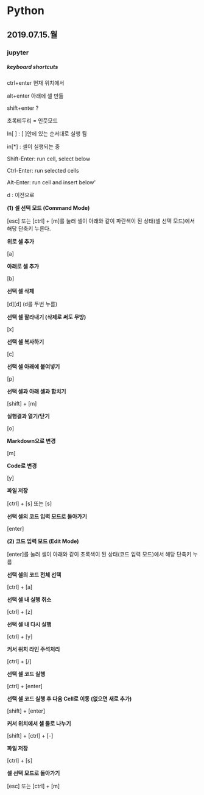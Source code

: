 # Python

## 2019.07.15.월

### jupyter

##### keyboard shortcuts

ctrl+enter 현재 위치에서

alt+enter 아래에 셀 만듦

shift+enter  ?

초록테두리 = 인풋모드

In[ ] : [ ]안에 있는 순서대로 실행 됨

in[*] : 셀이 실행되는 중



Shift-Enter: run cell, select below

Ctrl-Enter: run selected cells

Alt-Enter: run cell and insert below'



d : 이전으로



**(1) 셀 선택 모드 (Command Mode)**

  [esc] 또는 [ctrl] + [m]를 눌러 셀이 아래와 같이 파란색이 된 상태(셀 선택 모드)에서 해당 단축키 누른다.



**위로 셀 추가**

[a]



**아래로 셀 추가**

[b]



**선택 셀 삭제**

[d][d] (d를 두번 누름)



**선택 셀 잘라내기 (삭제로 써도 무방)**

[x]



**선택 셀 복사하기** 

[c] 



**선택 셀 아래에 붙여넣기**

[p] 



**선택 셀과 아래 셀과 합치기**

[shift] + [m]



**실행결과 열기/닫기**

[o]



**Markdown으로 변경**

[m]



**Code로 변경**

[y]



**파일 저장**

[ctrl] + [s] 또는 [s] 



**선택 셀의 코드 입력 모드로 돌아가기**

[enter]





**(2) 코드 입력 모드 (Edit Mode)**

  [enter]를 눌러 셀이 아래와 같이 초록색이 된 상태(코드 입력 모드)에서 해당 단축키 누름

**선택 셀의 코드 전체 선택**

[ctrl] + [a]



**선택 셀 내 실행 취소**

[ctrl] + [z]



**선택 셀 내 다시 실행**

[ctrl] + [y]



**커서 위치 라인 주석처리**

[ctrl] + [/]



**선택 셀 코드 실행**

[ctrl] + [enter]



**선택 셀 코드 실행 후 다음 Cell로 이동 (없으면 새로 추가)**

[shift] + [enter]



**커서 위치에서 셀 둘로 나누기**

[shift] + [ctrl] + [-]



**파일 저장**

[ctrl] + [s]



**셀 선택 모드로 돌아가기**

[esc] 또는 [ctrl] + [m]